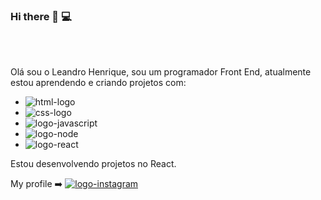 ### Hi there 👋 :computer:
<br>
<br>

Olá sou o Leandro Henrique, sou um programador Front End, atualmente estou aprendendo e criando projetos com:

  -  <img src="https://img.shields.io/badge/HTML-239120?style=for-the-badge&logo=html5&logoColor=white" alt="html-logo" />
  -  <img src="https://img.shields.io/badge/CSS-239120?&style=for-the-badge&logo=css3&logoColor=white" alt="css-logo" />
  -  <img src="https://img.shields.io/badge/JavaScript-F7DF1E?style=for-the-badge&logo=javascript&logoColor=black" alt="logo-javascript"/>
  -  <img src="https://img.shields.io/badge/Node.js-43853D?style=for-the-badge&logo=node.js&logoColor=white" alt="logo-node"/>
  -  <img src="https://img.shields.io/badge/React-20232A?style=for-the-badge&logo=react&logoColor=61DAFB" alt="logo-react" />

Estou desenvolvendo projetos no React.

My profile :arrow_right:  <a href="https://www.instagram.com/leandro_ricke/"><img src="https://img.shields.io/badge/Instagram-E4405F?style=for-the-badge&logo=instagram&logoColor=white" alt="logo-instagram" /></a>

